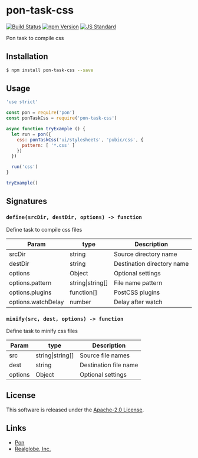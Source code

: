 pon-task-css
==========

<!---
This file is generated by ape-tmpl. Do not update manually.
--->

<!-- Badge Start -->
<a name="badges"></a>

[![Build Status][bd_travis_shield_url]][bd_travis_url]
[![npm Version][bd_npm_shield_url]][bd_npm_url]
[![JS Standard][bd_standard_shield_url]][bd_standard_url]

[bd_repo_url]: https://github.com/realglobe-Inc/pon-task-css
[bd_travis_url]: http://travis-ci.org/realglobe-Inc/pon-task-css
[bd_travis_shield_url]: http://img.shields.io/travis/realglobe-Inc/pon-task-css.svg?style=flat
[bd_travis_com_url]: http://travis-ci.com/realglobe-Inc/pon-task-css
[bd_travis_com_shield_url]: https://api.travis-ci.com/realglobe-Inc/pon-task-css.svg?token=
[bd_license_url]: https://github.com/realglobe-Inc/pon-task-css/blob/master/LICENSE
[bd_codeclimate_url]: http://codeclimate.com/github/realglobe-Inc/pon-task-css
[bd_codeclimate_shield_url]: http://img.shields.io/codeclimate/github/realglobe-Inc/pon-task-css.svg?style=flat
[bd_codeclimate_coverage_shield_url]: http://img.shields.io/codeclimate/coverage/github/realglobe-Inc/pon-task-css.svg?style=flat
[bd_gemnasium_url]: https://gemnasium.com/realglobe-Inc/pon-task-css
[bd_gemnasium_shield_url]: https://gemnasium.com/realglobe-Inc/pon-task-css.svg
[bd_npm_url]: http://www.npmjs.org/package/pon-task-css
[bd_npm_shield_url]: http://img.shields.io/npm/v/pon-task-css.svg?style=flat
[bd_standard_url]: http://standardjs.com/
[bd_standard_shield_url]: https://img.shields.io/badge/code%20style-standard-brightgreen.svg

<!-- Badge End -->


<!-- Description Start -->
<a name="description"></a>

Pon task to compile css

<!-- Description End -->


<!-- Overview Start -->
<a name="overview"></a>



<!-- Overview End -->


<!-- Sections Start -->
<a name="sections"></a>

<!-- Section from "doc/guides/01.Installation.md.hbs" Start -->

<a name="section-doc-guides-01-installation-md"></a>

Installation
-----

```bash
$ npm install pon-task-css --save
```


<!-- Section from "doc/guides/01.Installation.md.hbs" End -->

<!-- Section from "doc/guides/02.Usage.md.hbs" Start -->

<a name="section-doc-guides-02-usage-md"></a>

Usage
---------

```javascript
'use strict'

const pon = require('pon')
const ponTaskCss = require('pon-task-css')

async function tryExample () {
  let run = pon({
    css: ponTaskCss('ui/stylesheets', 'pubic/css', {
      pattern: [ '*.css' ]
    })
  })

  run('css')
}

tryExample()

```


<!-- Section from "doc/guides/02.Usage.md.hbs" End -->

<!-- Section from "doc/guides/03.Signature.md.hbs" Start -->

<a name="section-doc-guides-03-signature-md"></a>

Signatures
---------


### `define(srcDir, destDir, options) -> function`

Define task to compile css files

| Param | type | Description |
| ---- | --- | ----------- |
| srcDir | string |  Source directory name |
| destDir | string |  Destination directory name |
| options | Object |  Optional settings |
| options.pattern | string&#124;string[] |  File name pattern |
| options.plugins | function[] |  PostCSS plugins |
| options.watchDelay | number |  Delay after watch |


### `minify(src, dest, options) -> function`

Define task to minify css files

| Param | type | Description |
| ---- | --- | ----------- |
| src | string&#124;string[] |  Source file names |
| dest | string |  Destination file name |
| options | Object |  Optional settings |



<!-- Section from "doc/guides/03.Signature.md.hbs" End -->


<!-- Sections Start -->


<!-- LICENSE Start -->
<a name="license"></a>

License
-------
This software is released under the [Apache-2.0 License](https://github.com/realglobe-Inc/pon-task-css/blob/master/LICENSE).

<!-- LICENSE End -->


<!-- Links Start -->
<a name="links"></a>

Links
------

+ [Pon][pon_url]
+ [Realglobe, Inc.][realglobe,_inc__url]

[pon_url]: https://github.com/realglobe-Inc/pon
[realglobe,_inc__url]: http://realglobe.jp

<!-- Links End -->
